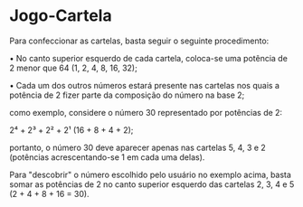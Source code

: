 # Jogo-Cartela

Para confeccionar as cartelas, basta seguir o seguinte procedimento:

• No canto superior esquerdo de cada cartela, coloca-se uma potência de 2 
menor que 64 (1, 2, 4, 8, 16, 32);

• Cada um dos outros números estará presente nas cartelas nos quais a potência 
de 2 fizer parte da composição do número na base 2; 

como exemplo, considere o número 30 representado por potências de 2:  

2⁴ + 2³ + 2² + 2¹ (16 + 8 + 4 + 2); 

portanto, o número 30 deve aparecer apenas nas cartelas 5, 4, 3 e 2
(potências acrescentando-se 1 em cada uma delas).

Para "descobrir" o número escolhido pelo usuário no exemplo acima, basta somar 
as potências de 2 no canto superior esquerdo das cartelas 2, 3, 4 e 5 
(2 + 4 + 8 + 16 = 30).

